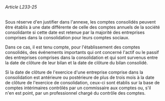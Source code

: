 ###### Article L233-25

Sous réserve d'en justifier dans l'annexe, les comptes consolidés peuvent être établis à une date différente de celle des comptes annuels de la société consolidante si cette date est retenue par la majorité des entreprises comprises dans la consolidation pour leurs comptes sociaux.

Dans ce cas, il est tenu compte, pour l'établissement des comptes consolidés, des événements importants qui ont concerné l'actif ou le passif des entreprises comprises dans la consolidation et qui sont survenus entre la date de clôture de leur bilan et la date de clôture du bilan consolidé.

Si la date de clôture de l'exercice d'une entreprise comprise dans la consolidation est antérieure ou postérieure de plus de trois mois à la date de clôture de l'exercice de consolidation, ceux-ci sont établis sur la base de comptes intérimaires contrôlés par un commissaire aux comptes ou, s'il n'en est point, par un professionnel chargé du contrôle des comptes.

